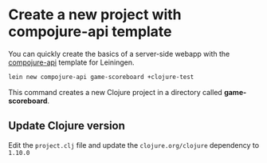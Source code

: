 # Create a new project with compojure-api template

You can quickly create the basics of a server-side webapp with the [compojure-api]() template for Leiningen.

```bash
lein new compojure-api game-scoreboard +clojure-test
```

This command creates a new Clojure project in a directory called **game-scoreboard**.



## Update Clojure version

Edit the `project.clj` file and update the `clojure.org/clojure` dependency to `1.10.0`
